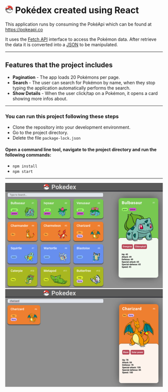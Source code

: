 # <img src="src/imgs/pokeball.png" width="25"> Pokédex created using React

This application runs by consuming the PokéApi which can be found at https://pokeapi.co

It uses the [Fetch API](https://developer.mozilla.org/en-US/docs/Web/API/Fetch_API/Using_Fetch) interface to access the Pokémon data. After retrieve the data it is converted into a [JSON](https://developer.mozilla.org/en-US/docs/Web/JavaScript/Reference/Global_Objects/JSON) to be manipulated.

---

## Features that the project includes

-  **Pagination** - The app loads 20 Pokémons per page.
-  **Search** - The user can search for Pokémon by name, when they stop typing the application automatically performs the search.
-  **Show Details** - When the user click/tap on a Pokémon, it opens a card showing more infos about.

---

### You can run this project following these steps

-  Clone the repository into your development environment.
-  Go to the project directory.
-  Delete the file `package-lock.json`

#### Open a command line tool, navigate to the project directory and run the following commands:

-  `npm install`
-  `npm start`

---

![](/screenshots/ss-01.png)
![](/screenshots/ss-02.png)
